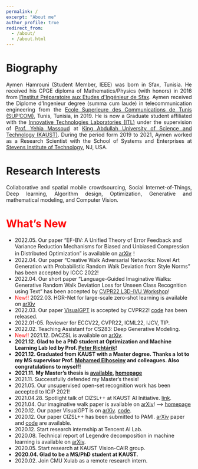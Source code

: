 ```yaml
---
permalink: /
excerpt: "About me"
author_profile: true
redirect_from: 
  - /about/
  - /about.html
---
```



<h1 id="bio-graphy">Biography</h1>
<div style="text-align: justify;">
Aymen Hamrouni (Student Member, IEEE) was born in Sfax, Tunisia. He received his CPGE diploma of Mathematics/Physics (with honors) in 2016 from <a href="https://ipeis.rnu.tn/">l'Institut Préparatoire aux Etudes d'Ingénieur de Sfax</a>. Aymen received the Diplome d’Ingenieur degree (summa cum laude) in telecommunication engineering from the <a href="http://www.supcom.mincom.tn/">Ecole Superieure des Communications de Tunis (SUP’COM)</a>, Tunis, Tunisia, in 2019. He is now a Graduate student affiliated with the <a href="https://itl.kaust.edu.sa/">Innovative Technologies Laboratories (ITL)</a> under the supervision of <a href="https://yehiamassoud.com/">Prof. Yehia Massoud</a> at <a href="https://en.wikipedia.org/wiki/King_Abdullah_University_of_Science_and_Technology">King Abdullah University of Science and Technology (KAUST)</a>. During the period form 2019 to 2021, Aymen worked as a Research Scientist with the School of Systems and Enterprises at <a href="https://www.stevens.edu/">Stevens Institute of Technology</a>, NJ, USA. </div>

<h1 id="research-interests">Research Interests</h1>
<div style="text-align: justify;">Collaborative and spatial mobile crowdsourcing, Social Internet-of-Things, Deep learning, Algorithm design, Optimization, Generative and mathematical modeling, and Computer Vision.</div>

<h1 id="whats-new"><span style="color:red">What’s New</span></h1>

<ul><li>2022.05. Our paper “EF-BV: A Unified Theory of Error Feedback and Variance Reduction Mechanisms for Biased and Unbiased Compression in Distributed Optimization” is available on <a href="https://arxiv.org/abs/2205.04180">arXiv</a>！</li><li>2022.04. Our paper “Creative Walk Adversarial Networks: Novel Art Generation with Probabilistic Random Walk Deviation from Style Norms” has been accepted by ICCC 2022!</li><li>2022.04. Our short paper “Language-Guided Imaginative Walks: Generative Random Walk Deviation Loss for Unseen Class Recognition using Text” has been accepted by <a href="https://sites.google.com/view/l3d-ivu/overview?authuser=0">CVPR22 L3D-IVU Workshop</a>!</li><li><span style="color:red">New!!</span> 2022.03. HGR-Net for large-scale zero-shot learning is available on <a href="https://arxiv.org/abs/2203.01386">arXiv</a></li><li>2022.03. Our paper <a href="https://arxiv.org/abs/2102.10407">VisualGPT</a> is accepted by CVPR22! <a href="https://github.com/Vision-CAIR/VisualGPT">code</a> has been released.</li><li>2022.01-05. Reviewer for ECCV22, CVPR22, ICML22, IJCV, TIP.</li><li>2022.02. Teaching Assistant for CS283: Deep Generative Modeling.</li><li><span style="color:red">New!!</span> 2021.12. DACZSL is available on <a href="https://arxiv.org/abs/2112.12989">arXiv</a>.</li><li><strong>2021.12. Glad to be a PhD student at Optimization and Machine Learning Lab led by Prof. <a href="https://richtarik.org/">Peter Richtárik</a>!</strong></li><li><strong>2021.12. Graduated from KAUST with a Master degree. Thanks a lot to my MS supervisor Prof. <a href="http://www.mohamed-elhoseiny.com/home">Mohamed Elhoseiny</a> and colleagues. Also congratulations to myself!</strong></li><li><strong>2021.11. My Master’s thesis is <a href="https://repository.kaust.edu.sa/handle/10754/673833">available</a>, <a href="https://kaiyi.me/p/daczsl">homepage</a></strong></li><li>2021.11. Successfully defended my Master’s thesis!</li><li>2021.05. Our unsupervised open-set recognition work has been accepted to ICIP 2021!</li><li>2021.04.28. Spotlight talk of CIZSL++ at KAUST AI Initiative. <a href="https://youtu.be/WgydkhhKkdg?list=PLC28kDljnOrj-_w-MHKW36gVRvUe3XFjx">link</a>.</li><li>2021.04. Our imaginative walk paper is available on <a href="https://arxiv.org/abs/2104.09757">arXiv</a>! –&gt; <a href="https://imaginative-walks.github.io/">homepage</a></li><li>2020.12. Our paper VisualGPT is on <a href="https://arxiv.org/abs/2102.10407">arXiv</a>. <a href="https://github.com/Vision-CAIR/VisualGPT">code</a>.</li><li>2020.12. Our paper CIZSL++ has been submitted to PAMI. <a href="https://arxiv.org/abs/2101.00173">arXiv</a> paper and <a href="https://github.com/Elhoseiny-VisionCAIR-Lab/CIZSL.v2">code</a> are available.</li><li>2020.12. Start research internship at Tencent AI Lab.</li><li>2020.08. Technical report of Legendre decomposition in machine learning is available on <a href="https://arxiv.org/abs/2008.05095">arXiv</a>.</li><li>2020.05. Start research at KAUST Vision-CAIR group.</li><li><strong>2020.04. Glad to be a MS/PhD student at KAUST.</strong></li><li>2020.02. Join CMU Xulab as a remote research intern.</li></ul>
